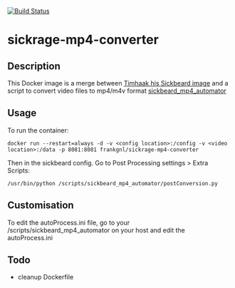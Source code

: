 [![Build Status](https://travis-ci.org/FrankGNL/sickrage-mp4-converter.svg?branch=master)](https://travis-ci.org/FrankGNL/sickrage-mp4-converter)

# sickrage-mp4-converter

## Description
This Docker image is a merge between [Timhaak his Sickbeard image](https://hub.docker.com/r/timhaak/sickrage/) and a script to convert video files to mp4/m4v format [sickbeard_mp4_automator](https://github.com/mdhiggins/sickbeard_mp4_automator/)

## Usage
To run the container:
```
docker run --restart=always -d -v <config location>:/config -v <video location>:/data -p 8081:8081 frankgnl/sickrage-mp4-converter
```

Then in the sickbeard config. Go to Post Processing settings > Extra Scripts:
```
/usr/bin/python /scripts/sickbeard_mp4_automator/postConversion.py
```

## Customisation
To edit the autoProcess.ini file, go to your <config location>/scripts/sickbeard_mp4_automator on your host and edit the autoProcess.ini

## Todo
- cleanup Dockerfile
